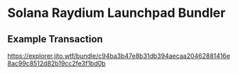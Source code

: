 # Solana Raydium Launchpad Bundler
## Example Transaction
https://explorer.jito.wtf/bundle/c94ba3b47e8b31db394aecaa20462881416e8ac99c8512d82b19cc2fe3f1bd0b
